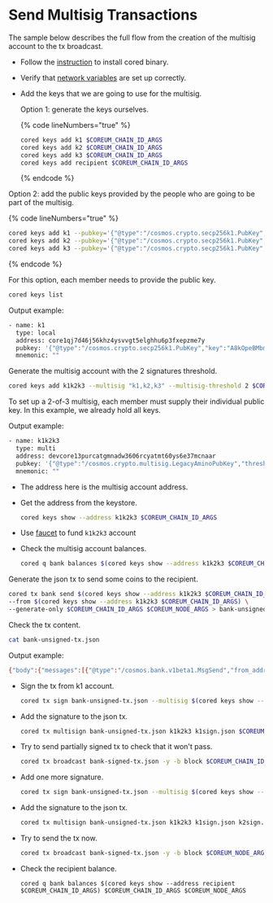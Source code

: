 # Send Multisig Transactions

The sample below describes the full flow from the creation of the multisig account to the tx broadcast.

* Follow the [instruction](https://docs.coreum.dev/tutorials/cored.html) to install cored binary.
* Verify that [network variables](https://docs.coreum.dev/tutorials/network-variables.html) are set up correctly.
*   Add the keys that we are going to use for the multisig.

    Option 1: generate the keys ourselves.

    {% code lineNumbers="true" %}
    ```sh
    cored keys add k1 $COREUM_CHAIN_ID_ARGS
    cored keys add k2 $COREUM_CHAIN_ID_ARGS
    cored keys add k3 $COREUM_CHAIN_ID_ARGS
    cored keys add recipient $COREUM_CHAIN_ID_ARGS
    ```
    {% endcode %}

Option 2: add the public keys provided by the people who are going to be part of the multisig.

{% code lineNumbers="true" %}
```sh
cored keys add k1 --pubkey='{"@type":"/cosmos.crypto.secp256k1.PubKey","key":"A8kOpeBMbmri5rvLjlqN6kOuNzRVUnr2vtinCkKMmwKU"}' $COREUM_CHAIN_ID_ARGS
cored keys add k2 --pubkey='{"@type":"/cosmos.crypto.secp256k1.PubKey","key":"Aul+q9bj3zZTADlKbLcpmn/roDj2d0DJIHIQiyCQM8Fk"}' $COREUM_CHAIN_ID_ARGS
cored keys add k3 --pubkey='{"@type":"/cosmos.crypto.secp256k1.PubKey","key":"A3AcsNQ+FNwnUovxN/6/sa/vVN+Lc89IksZQKpLyAQ16"}' $COREUM_CHAIN_ID_ARGS
```
{% endcode %}

For this option, each member needs to provide the public key.

```sh
cored keys list
```

Output example:

```sh
- name: k1
  type: local
  address: core1qj7d46j56khz4ysvvgt5elghhu6p3fxepzme7y
  pubkey: '{"@type":"/cosmos.crypto.secp256k1.PubKey","key":"A8kOpeBMbmri5rvLjlqN6kOuNzRVUnr2vtinCkKMmwKU"}'
  mnemonic: ""
```

Generate the multisig account with the 2 signatures threshold.

```sh
cored keys add k1k2k3 --multisig "k1,k2,k3" --multisig-threshold 2 $COREUM_CHAIN_ID_ARGS
```

To set up a 2-of-3 multisig, each member must supply their individual public key. In this example, we already hold all keys.

Output example:

```sh
- name: k1k2k3
  type: multi
  address: devcore13purcatgmnadw3606rcyatmt60ys6e37mcnaar
  pubkey: '{"@type":"/cosmos.crypto.multisig.LegacyAminoPubKey","threshold":2,"public_keys":[{"@type":"/cosmos.crypto.secp256k1.PubKey","key":"A8kOpeBMbmri5rvLjlqN6kOuNzRVUnr2vtinCkKMmwKU"},{"@type":"/cosmos.crypto.secp256k1.PubKey","key":"Aul+q9bj3zZTADlKbLcpmn/roDj2d0DJIHIQiyCQM8Fk"},{"@type":"/cosmos.crypto.secp256k1.PubKey","key":"A3AcsNQ+FNwnUovxN/6/sa/vVN+Lc89IksZQKpLyAQ16"}]}'
  mnemonic: ""
```

* The address here is the multisig account address.
*   Get the address from the keystore.

    ```sh
    cored keys show --address k1k2k3 $COREUM_CHAIN_ID_ARGS
    ```
* Use [faucet](https://docs.coreum.dev/tools-ecosystem/faucet.html) to fund `k1k2k3` account
*   Check the multisig account balances.

    ```sh
    cored q bank balances $(cored keys show --address k1k2k3 $COREUM_CHAIN_ID_ARGS) $COREUM_CHAIN_ID_ARGS $COREUM_NODE_ARGS
    ```

Generate the json tx to send some coins to the recipient.

```sh
cored tx bank send $(cored keys show --address k1k2k3 $COREUM_CHAIN_ID_ARGS) $(cored keys show --address recipient $COREUM_CHAIN_ID_ARGS) 700$COREUM_DENOM \
--from $(cored keys show --address k1k2k3 $COREUM_CHAIN_ID_ARGS) \
--generate-only $COREUM_CHAIN_ID_ARGS $COREUM_NODE_ARGS > bank-unsigned-tx.json
```

Check the tx content.

```sh
cat bank-unsigned-tx.json
```

Output example:

```sh
{"body":{"messages":[{"@type":"/cosmos.bank.v1beta1.MsgSend","from_address":"devcore13purcatgmnadw3606rcyatmt60ys6e37mcnaar","to_address":"devcore1lyru5pvjymya9xq0rsg406fss45sama8e9dqrs","amount":[{"denom":"dacore","amount":"700"}]}],"memo":"","timeout_height":"0","extension_options":[],"non_critical_extension_options":[]},"auth_info":{"signer_infos":[],"fee":{"amount":[{"denom":"dacore","amount":"300000000"}],"gas_limit":"200000","payer":"","granter":""}},"signatures":[]}
```

*   Sign the tx from k1 account.

    ```sh
    cored tx sign bank-unsigned-tx.json --multisig $(cored keys show --address k1k2k3 $COREUM_CHAIN_ID_ARGS) --from k1 --output-document k1sign.json $COREUM_CHAIN_ID_ARGS $COREUM_NODE_ARGS
    ```
*   Add the signature to the json tx.

    ```sh
    cored tx multisign bank-unsigned-tx.json k1k2k3 k1sign.json $COREUM_CHAIN_ID_ARGS $COREUM_NODE_ARGS > bank-signed-tx.json
    ```
*   Try to send partially signed tx to check that it won't pass.

    ```sh
    cored tx broadcast bank-signed-tx.json -y -b block $COREUM_CHAIN_ID_ARGS $COREUM_NODE_ARGS 
    ```
*   Add one more signature.

    ```sh
    cored tx sign bank-unsigned-tx.json --multisig $(cored keys show --address k1k2k3 $COREUM_CHAIN_ID_ARGS) --from k2 --output-document k2sign.json $COREUM_CHAIN_ID_ARGS $COREUM_NODE_ARGS
    ```
*   Add the signature to the json tx.

    ```sh
    cored tx multisign bank-unsigned-tx.json k1k2k3 k1sign.json k2sign.json $COREUM_CHAIN_ID_ARGS $COREUM_NODE_ARGS > bank-signed-tx.json
    ```
*   Try to send the tx now.

    ```sh
    cored tx broadcast bank-signed-tx.json -y -b block $COREUM_NODE_ARGS $COREUM_CHAIN_ID_ARGS
    ```
*   Check the recipient balance.

    ```shell
    cored q bank balances $(cored keys show --address recipient $COREUM_CHAIN_ID_ARGS) $COREUM_CHAIN_ID_ARGS $COREUM_NODE_ARGS
    ```
